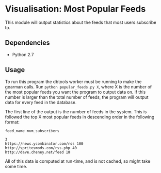 Visualisation: Most Popular Feeds
=================================

This module will output statistics about the feeds that most users subscribe to.

Dependencies
------------

- Python 2.7


Usage
-----
To run this program the dbtools worker must be running to make the gearman calls.
Run `python popular_feeds.py X`, where X is the number of the most popular feeds you want the program to output data on. If this number is larger than the total number of feeds, the program will output data for every feed in the database.

The first line of the output is the number of feeds in the system. This is followed the top X most popular feeds in descending order in the following format:

`feed_name num_subscribers`

```
3
https://news.ycombinator.com/rss 100
http://spritesmods.com/rss.php 40
http://dave.cheney.net/feed 10
```

All of this data is computed at run-time, and is not cached, so might take some time.
